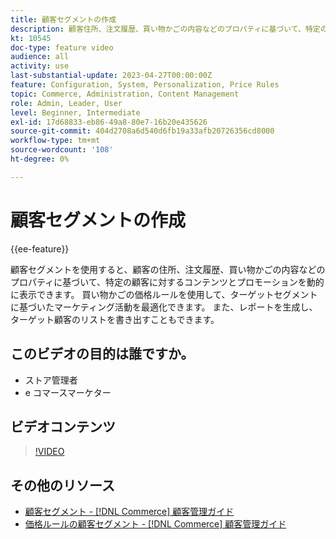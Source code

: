 ```yaml
---
title: 顧客セグメントの作成
description: 顧客住所、注文履歴、買い物かごの内容などのプロパティに基づいて、特定の顧客に対するコンテンツとプロモーションを動的に表示する方法を説明します。
kt: 10545
doc-type: feature video
audience: all
activity: use
last-substantial-update: 2023-04-27T00:00:00Z
feature: Configuration, System, Personalization, Price Rules
topic: Commerce, Administration, Content Management
role: Admin, Leader, User
level: Beginner, Intermediate
exl-id: 17d68833-eb86-49a8-80e7-16b20e435626
source-git-commit: 404d2708a6d540d6fb19a33afb20726356cd8000
workflow-type: tm+mt
source-wordcount: '108'
ht-degree: 0%

---
```


# 顧客セグメントの作成

{{ee-feature}}

顧客セグメントを使用すると、顧客の住所、注文履歴、買い物かごの内容などのプロパティに基づいて、特定の顧客に対するコンテンツとプロモーションを動的に表示できます。 買い物かごの価格ルールを使用して、ターゲットセグメントに基づいたマーケティング活動を最適化できます。 また、レポートを生成し、ターゲット顧客のリストを書き出すこともできます。

## このビデオの目的は誰ですか。

- ストア管理者
- e コマースマーケター

## ビデオコンテンツ

>[!VIDEO](https://video.tv.adobe.com/v/343659?quality=12&learn=on)

## その他のリソース

- [顧客セグメント - [!DNL Commerce] 顧客管理ガイド](https://experienceleague.adobe.com/docs/commerce-admin/customers/customers-menu/customer-segments.html)
- [価格ルールの顧客セグメント - [!DNL Commerce] 顧客管理ガイド](https://experienceleague.adobe.com/docs/commerce-admin/customers/segments/customer-segment-price-rule.html)

